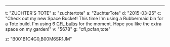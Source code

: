 ---
t: "ZUCHTER'S TOTE"
s: "zuchtertote"
a: "ZuchterTote"
d: "2015-03-25"
c: "Check out my new Space Bucket! This time I'm using a Rubbermaid bin for a Tote build. I'm using 6 <a href='https://amzn.to/3jMfTYw'>CFL bulbs</a> for the moment. Hope you like the extra space on my garden!"
v: "5678"
g: "cfl,pcfan,tote"

z: "B001B1C4G0,B00M6SR1JM"
